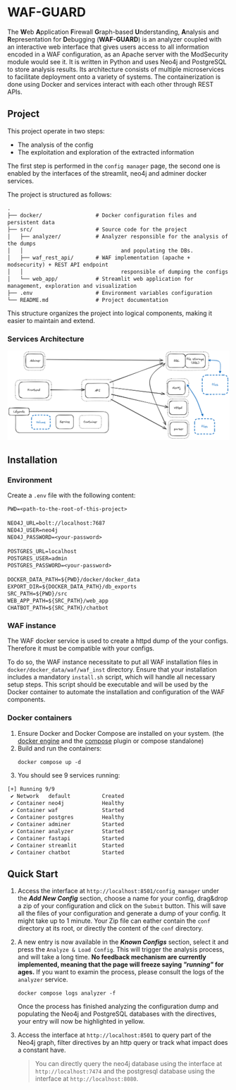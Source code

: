# WAF-GUARD

The **W**eb **A**pplication **F**irewall **G**raph-based **U**nderstanding, **A**nalysis and **R**epresentation for **D**ebugging (**WAF-GUARD**) is an analyzer coupled with an interactive web interface that gives users access to all information encoded in a WAF configuration, as an Apache server with the ModSecurity module would see it. It is written in Python and uses Neo4j and PostgreSQL to store analysis results. Its architecture consists of multiple microservices to facilitate deployment onto a variety of systems. The containerization is done using Docker and services interact with each other through REST APIs.

## Project

This project operate in two steps:
 - The analysis of the config
 - The exploitation and exploration of the extracted information

The first step is performed in the `config manager` page, the second one is enabled by the interfaces of the streamlit, neo4j and adminer docker services.

The project is structured as follows:
```
.
├── docker/                 # Docker configuration files and persistent data
├── src/                    # Source code for the project
│   ├── analyzer/           # Analyzer responsible for the analysis of the dumps
│   │                               and populating the DBs.
│   ├── waf_rest_api/       # WAF implementation (apache + modsecurity) + REST API endpoint
│   │                               responsible of dumping the configs
│   └── web_app/            # Streamlit web application for management, exploration and visualization
├── .env                    # Environment variables configuration
└── README.md               # Project documentation
```

This structure organizes the project into logical components, making it easier to maintain and extend.

### Services Architecture
![Architecture](images/architecture.png)

## Installation

### Environment
Create a `.env` file with the following content:

   ```
   PWD=<path-to-the-root-of-this-project>

   NEO4J_URL=bolt://localhost:7687
   NEO4J_USER=neo4j
   NEO4J_PASSWORD=<your-password>

   POSTGRES_URL=localhost
   POSTGRES_USER=admin
   POSTGRES_PASSWORD=<your-password>

   DOCKER_DATA_PATH=${PWD}/docker/docker_data
   EXPORT_DIR=${DOCKER_DATA_PATH}/db_exports
   SRC_PATH=${PWD}/src
   WEB_APP_PATH=${SRC_PATH}/web_app
   CHATBOT_PATH=${SRC_PATH}/chatbot
   ```

### WAF instance
The WAF docker service is used to create a httpd dump of the your configs. Therefore it must be compatible with your configs.

To do so, the WAF instance necessitate to put all WAF installation files in `docker/docker_data/waf/waf_inst` directory. Ensure that your installation includes a mandatory `install.sh` script, which will handle all necessary setup steps. This script should be executable and will be used by the Docker container to automate the installation and configuration of the WAF components.

### Docker containers

1. Ensure Docker and Docker Compose are installed on your system. (the [docker engine](https://docs.docker.com/engine/install/) and the [compose](https://docs.docker.com/compose/install/) plugin or compose standalone)
1. Build and run the containers:
   ```
   docker compose up -d
   ```
1. You should see 9 services running:
```
[+] Running 9/9
 ✔ Network   default          Created
 ✔ Container neo4j            Healthy
 ✔ Container waf              Started
 ✔ Container postgres         Healthy
 ✔ Container adminer          Started
 ✔ Container analyzer         Started
 ✔ Container fastapi          Started
 ✔ Container streamlit        Started
 ✔ Container chatbot          Started
 ```

## Quick Start

1. Access the interface at `http://localhost:8501/config_manager` under the **_Add New Config_** section, choose a name for your config, drag&drop a zip of your configuration and click on the `Submit` button. This will save all the files of your configuration and generate a dump of your config. It might take up to 1 minute.
Your Zip file can eather contain the `conf` directory at its root, or directly the content of the `conf` directory.

2. A new entry is now available in the **_Known Configs_** section, select it and press the `Analyze & Load Config`. This will trigger the analysis process, and will take a long time. **No feedback mechanism are currently implemented, meaning that the page will freeze saying _"running"_ for ages.** If you want to examin the process, please consult the logs of the `analyzer` service.
   ```console
   docker compose logs analyzer -f
   ```
   Once the process has finished analyzing the configuration dump and populating the Neo4j and PostgreSQL databases with the directives, your entry will now be highlighted in yellow.

3. Access the interface at `http://localhost:8501` to query part of the Neo4j graph, filter directives by an http query or track what impact does a constant have.
   > You can directly query the neo4j database using the interface at `http://localhost:7474` and the postgresql database using the interface at `http://localhost:8080`.
